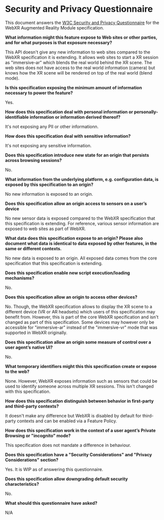# Security and Privacy Questionnaire

This document answers the [W3C Security and Privacy
Questionnaire](https://www.w3.org/TR/security-privacy-questionnaire/) for the
WebXR Augmented Reality Module specification.

**What information might this feature expose to Web sites or other parties,
and for what purposes is that exposure necessary?**

This API doesn't give any new information to web sites compared to the WebXR
specification it is extending. It allows web sites to start a XR session as
"immersive-ar" which blends the real world behind the XR scene. The web sites
does not have access to the real world information (camera) but knows how the
XR scene will be rendered on top of the real world (blend mode).

**Is this specification exposing the minimum amount of information necessary to
power the feature?**

Yes.

**How does this specification deal with personal information or
personally-identifiable information or information derived thereof?**

It's not exposing any PII or other informationn.

**How does this specification deal with sensitive information?**

It's not exposing any sensitive information.

**Does this specification introduce new state for an origin that persists
across browsing sessions?**

No.

**What information from the underlying platform, e.g. configuration data, is
exposed by this specification to an origin?**

No new information is exposed to an origin.

**Does this specification allow an origin access to sensors on a user’s
device**

No new sensor data is exposed compared to the WebXR specification that this
specification is extending. For reference, various sensor information are
exposed to web sites as part of WebXR.

**What data does this specification expose to an origin? Please also document
what data is identical to data exposed by other features, in the same or
different contexts.**

No new data is exposed to an origin. All exposed data comes from the core
specification that this specification is extending.

**Does this specification enable new script execution/loading mechanisms?**

No.

**Does this specification allow an origin to access other devices?**

No. Though, the WebXR specification allows to display the XR scene to a
different device (VR or AR headsets) which users of this specification may
benefit from. However, this is part of the core WebXR specification and isn't
changed as part of this specification. Some devices may however only be
accessible for "immersive-ar" instead of the "immersive-vr" mode that was
supported in WebXR originally.

**Does this specification allow an origin some measure of control over a user
agent’s native UI?**

No.

**What temporary identifiers might this this specification create or expose to
the web?**

None. However, WebXR exposes information such as sensors that could be used to
identify someone across multiple XR sessions. This isn't changed with this
specification.

**How does this specification distinguish between behavior in first-party and
third-party contexts?**

It doesn't make any difference but WebXR is disabled by default for third-party
contexts and can be enabled via a Feature Policy.

**How does this specification work in the context of a user agent’s Private
Browsing or "incognito" mode?**

This specification does not mandate a difference in behaviour.

**Does this specification have a "Security Considerations" and "Privacy
Considerations" section?**

Yes. It is WIP as of answering this questionnaire.

**Does this specification allow downgrading default security characteristics?**

No.

**What should this questionnaire have asked?**

N/A
